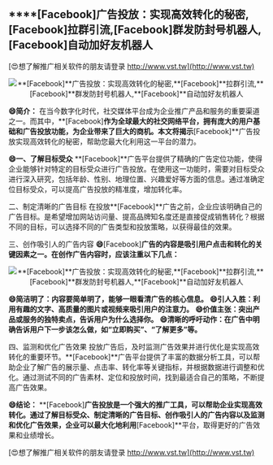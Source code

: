 ## ****[Facebook]**广告投放：实现高效转化的秘密,**[Facebook]**拉群引流,**[Facebook]**群发防封号机器人,**[Facebook]**自动加好友机器人**

[😍想了解推广相关软件的朋友请登录 http://www.vst.tw](http://www.vst.tw)

 <center><img src="https://vst.tw/MP4/tuiguang/png/7.png" alt="**[Facebook]**广告投放：实现高效转化的秘密,**[Facebook]**拉群引流,**[Facebook]**群发防封号机器人,**[Facebook]**自动加好友机器人"></center>

**😄简介：**
在当今数字化时代，社交媒体平台成为企业推广产品和服务的重要渠道之一。而其中，**[Facebook]**作为全球最大的社交网络平台，拥有庞大的用户基础和广告投放功能，为企业带来了巨大的商机。本文将揭示**[Facebook]**广告投放实现高效转化的秘密，帮助您最大化利用这一平台的潜力。

**😄一、了解目标受众**
**[Facebook]**广告平台提供了精确的广告定位功能，使得企业能够针对特定的目标受众进行广告投放。在使用这一功能时，需要对目标受众进行深入研究，包括年龄、性别、地理位置、兴趣爱好等方面的信息。通过准确定位目标受众，可以提高广告投放的精准度，增加转化率。

二、制定清晰的广告目标
在投放**[Facebook]**广告之前，企业应该明确自己的广告目标。是希望增加网站访问量、提高品牌知名度还是直接促成销售转化？根据不同的目标，可以选择不同的广告类型和投放策略，以获得最佳的效果。

三、创作吸引人的广告内容
**😄**[Facebook]**广告的内容是吸引用户点击和转化的关键因素之一。在创作广告内容时，应该注重以下几点：**

 <center><img src="https://vst.tw/MP4/tuiguang/png/8.png" alt="**[Facebook]**广告投放：实现高效转化的秘密,**[Facebook]**拉群引流,**[Facebook]**群发防封号机器人,**[Facebook]**自动加好友机器人"></center>

**😄简洁明了：内容要简单明了，能够一眼看清广告的核心信息。**
**😄引人入胜：利用有趣的文字、高质量的图片或视频来吸引用户的注意力。**
**😄价值主张：突出产品或服务的独特卖点，告诉用户为什么选择你。**
**😄清晰的呼吁动作：在广告中明确告诉用户下一步该怎么做，如“立即购买”、“了解更多”等。**

四、监测和优化广告效果
投放广告后，及时监测广告效果并进行优化是实现高效转化的重要环节。**[Facebook]**广告平台提供了丰富的数据分析工具，可以帮助企业了解广告的展示量、点击率、转化率等关键指标，并根据数据进行调整和优化。通过测试不同的广告素材、定位和投放时间，找到最适合自己的策略，不断提高广告效果。

**😄结论：**
**[Facebook]**广告投放是一个强大的推广工具，可以帮助企业实现高效转化。通过了解目标受众、制定清晰的广告目标、创作吸引人的广告内容以及监测和优化广告效果，企业可以最大化地利用**[Facebook]**平台，取得更好的广告效果和业绩增长。

[😍想了解推广相关软件的朋友请登录 http://www.vst.tw](http://www.vst.tw)



